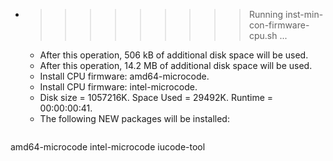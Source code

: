 * >>>>>>>>> Running inst-min-con-firmware-cpu.sh ...
  * After this operation, 506 kB of additional disk space will be used.
  * After this operation, 14.2 MB of additional disk space will be used.
  * Install CPU firmware: amd64-microcode.
  * Install CPU firmware: intel-microcode.
  * Disk size = 1057216K. Space Used = 29492K. Runtime = 00:00:00:41.
  * The following NEW packages will be installed:
  ```bash
amd64-microcode intel-microcode iucode-tool
  ```
